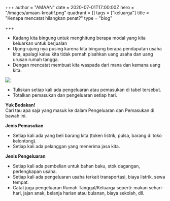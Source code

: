 +++
author = "AMAAN"
date = 2020-07-01T17:00:00Z
hero = "/images/amaan-kreatif.png"
quadrant = []
tags = ["keluarga"]
title = "Kenapa mencatat hilangkan penat?"
type = "blog"

+++
* Kadang kita bingung untuk menghitung berapa modal yang kita keluarkan untuk berjualan
* Ujung-ujung nya pusing karena kita bingung berapa pendapatan usaha kita, apalagi kalau kita tidak pernah pisahkan uang usaha dan uang urusan rumah tangga.
* Dengan mencatat membuat kita waspada dari mana dan kemana uang kita.

![](/images/frame-2.png)

* Tuliskan setiap kali ada pengeluaran atau pemasukan di tabel tersebut.
* Totalkan pemasukan dan pengeluaran setiap hari.

**Yuk Bedakan!**  
Cari tau apa saja yang masuk ke dalam Pengeluaran dan Pemasukan di bawah ini.

**Jenis Pemasukan**

* Setiap kali ada yang beli barang kita (token listrik, pulsa, barang di toko kelontong).
* Setiap kali ada pelanggan yang menerima jasa kita.

**Jenis Pengeluaran**

* Setiap kali ada pembelian untuk bahan baku, stok dagangan, perlengkapan usaha.
* Setiap kali ada pengeluaran usaha terkait transportasi, biaya listrik, sewa tempat.
* Catat juga pengeluaran Rumah Tanggal/Keluarga seperti: makan sehari-hari, jajan anak, belanja harian atau bulanan, biaya sekolah, dll.